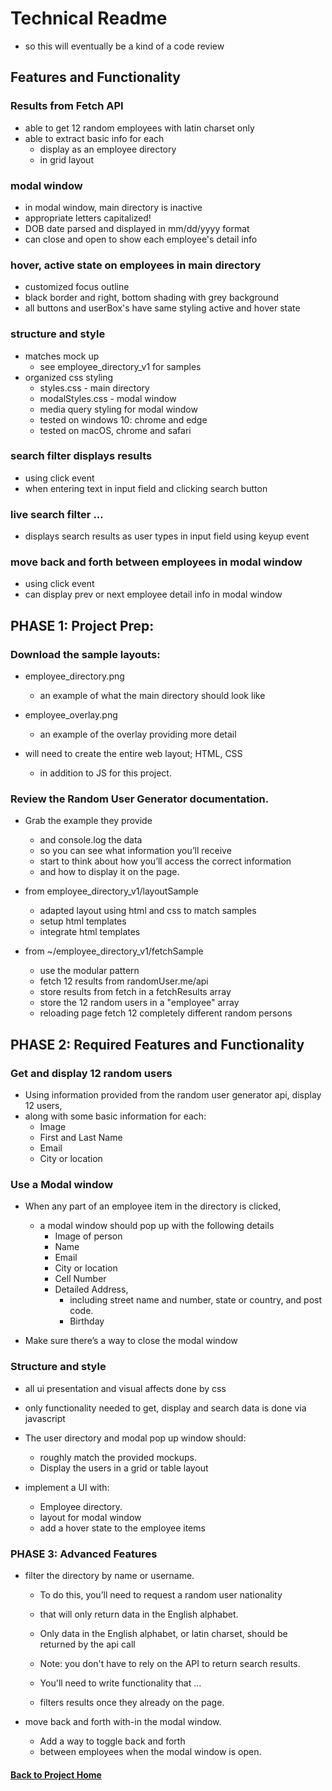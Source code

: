 # Technical Readme
  - so this will eventually be a kind of a code review

## Features and Functionality

### Results from Fetch API

- able to get 12 random employees with latin charset only
- able to extract basic info for each
  - display as an employee directory
  - in grid layout

### modal window

  - in modal window, main directory is inactive
  - appropriate letters capitalized!
  - DOB date parsed and displayed in mm/dd/yyyy format
  - can close and open to show each employee's detail info

### hover, active state on employees in main directory

  - customized focus outline
  - black border and right, bottom shading with grey background
  - all buttons and userBox's have same styling active and hover state

### structure and style
  - matches mock up
    - see employee_directory_v1 for samples
  - organized css styling
    - styles.css - main directory
    - modalStyles.css - modal window
    - media query styling for modal window
    - tested on windows 10: chrome and edge
    - tested on macOS, chrome and safari

### search filter displays results
  - using click event
  - when entering text in input field and clicking search button

### live search filter ...
  - displays search results as user types in input field using keyup event

### move back and forth between employees in modal window
  - using click event
  - can display prev or next employee detail info in modal window

## PHASE 1: Project Prep:

### Download the sample layouts:

  - employee_directory.png
    - an example of what the main directory should look like

  - employee_overlay.png
    - an example of the overlay providing more detail

  - will need to create the entire web layout; HTML, CSS
    - in addition to JS for this project.

### Review the Random User Generator documentation.

  - Grab the example they provide
    - and console.log the data
    - so you can see what information you’ll receive
    - start to think about how you’ll access the correct information
    - and how to display it on the page.

  - from employee_directory_v1/layoutSample

    - adapted layout using html and css to match samples
    - setup html templates
    - integrate html templates

  - from ~/employee_directory_v1/fetchSample

    - use the modular pattern
    - fetch 12 results from randomUser.me/api
    - store results from fetch in a fetchResults array
    - store the 12 random users in a "employee" array
    - reloading page fetch 12 completely different random persons

## PHASE 2: Required Features and Functionality

### Get and display 12 random users

  - Using information provided from the random user generator api, display 12 users,
  - along with some basic information for each:
    - Image
    - First and Last Name
    - Email
    - City or location

### Use a Modal window

  - When any part of an employee item in the directory is clicked,
    - a modal window should pop up with the following details
      - Image of person
      - Name
      - Email
      - City or location
      - Cell Number
      - Detailed Address,
        - including street name and number, state or country, and post code.
        - Birthday

  - Make sure there’s a way to close the modal window

### Structure and style

  - all ui presentation and visual affects done by css

  - only functionality needed to get, display and search data is done via javascript

  - The user directory and modal pop up window should:   
    - roughly match the provided mockups.
    - Display the users in a grid or table layout

  - implement a UI with:  
    - Employee directory.
    - layout for modal window
    - add a hover state to the employee items

### PHASE 3: Advanced Features

  - filter the directory by name or username.

    - To do this, you’ll need to request a random user nationality
    - that will only return data in the English alphabet.

    - Only data in the English alphabet, or latin charset, should be returned by the api call

    -  Note: you don't have to rely on the API to return search results.

    - You'll need to write functionality that ...
    - filters results once they already on the page.
    

  - move back and forth with-in the modal window.

    - Add a way to toggle back and forth
    - between employees when the modal window is open.

#### [Back to Project Home](README.md)
